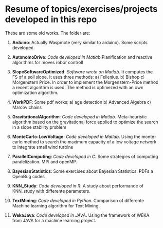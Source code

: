 # Resume of topics/exercises/projects developed in this repo
These are some old works. The folder are:

1) **Arduino**: Actually Waspmote (very similar to arduino). Some scripts developed.

2) **AutonomoDrive**: *Code developed in Matlab*.Planification and reactive algorithms for moves robor controll

3) **SlopeSoftwareOptimized**: *Software wrote on Matlab*. It computes the FS of a soil slope.
   It uses three methods: a) Fellenius. b) Bishop c) Morgenstern Price. In order to implement 
   the Morgenstern-Price method a recent algorithm is used. The method is optimezed with an own 
   optimization algorithm.
   

4) **WorkPDF**: Some pdf works: a) age detection b) Advanced Algebra c) Marcov chains

5) **GravitationalAlgorithm**: *Code developed in Matlab*. Meta-heuristic algorithm based on the gravitational force
applied to optimize the search in a slope stability problem

6) **MonteCarlo-LowVoltage**: *Code developed in Matlab*. Using the monte-carlo method to search the maximum capacity
of a low voltage network to integrate small wind turbine

7) **ParallelComputing**: *Code developed in C*. Some strategies of computing paralelization.
   MPI and openMP.
   
8) **BayesianStatistics**: Some exercises about Bayesian Statistics. PDFs a OpenBug codes

9) **KNN_Study**: *Code developed in R*. A study about performande of KNN_study with differente parameters.

10) **TextMining**: *Code developed in Python*. Comparison of differente Machine learning algorithm for Text Mining.

11) **WekaJava**: *Code developed in JAVA*. Using the framework of WEKA from JAVA for a machine learning project.
